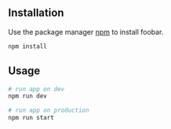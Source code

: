 ## Installation

Use the package manager [npm](https://www.npmjs.com/) to install foobar.

```bash
npm install
```

## Usage

```bash
# run app on dev
npm run dev

# run app on production
npm run start
```
